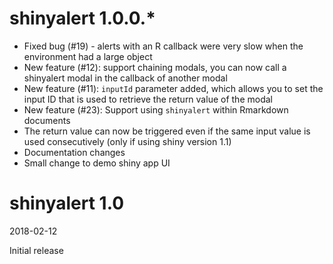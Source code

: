 # shinyalert 1.0.0.*

- Fixed bug (#19) - alerts with an R callback were very slow when the environment had a large object
- New feature (#12): support chaining modals, you can now call a shinyalert modal in the callback of another modal
- New feature (#11): `inputId` parameter added, which allows you to set the input ID that is used to retrieve the return value of the modal
- New feature (#23): Support using `shinyalert` within Rmarkdown documents
- The return value can now be triggered even if the same input value is used consecutively (only if using shiny version 1.1)
- Documentation changes
- Small change to demo shiny app UI

# shinyalert 1.0

2018-02-12

Initial release
